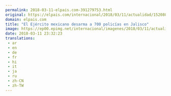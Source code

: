 ```yaml
---
permalink: 2018-03-11-elpais.com-391279753.html
original: https://elpais.com/internacional/2018/03/11/actualidad/1520805905_437978.html#?ref=rss&format=simple&link=link
domain: elpais.com
title: "El Ejército mexicano desarma a 700 policías en Jalisco"
image: https://ep00.epimg.net/internacional/imagenes/2018/03/11/actualidad/1520805905_437978_1520810207_rrss_normal.jpg
date: 2018-03-11 23:32:23
translations: 
 - ar
 - en
 - de
 - fr
 - hi
 - it
 - ja
 - ru
 - zh-CN
 - zh-TW
---
```


